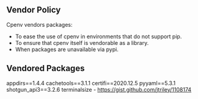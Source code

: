 Vendor Policy
-------------
Cpenv vendors packages:

- To ease the use of cpenv in environments that do not support
  pip.
- To ensure that cpenv itself is vendorable as a library.
- When packages are unavailable via pypi.


Vendored Packages
-----------------
appdirs==1.4.4
cachetools==3.1.1
certifi==2020.12.5
pyyaml==5.3.1
shotgun_api3==3.2.6
terminalsize - https://gist.github.com/jtriley/1108174

